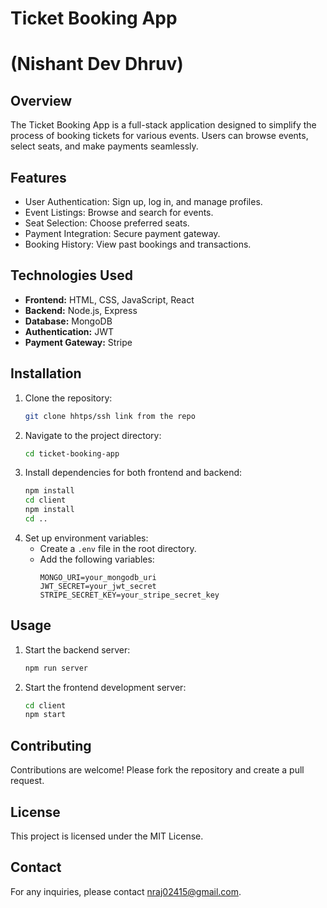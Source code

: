 # Ticket Booking App
# (Nishant Dev Dhruv)

## Overview

The Ticket Booking App is a full-stack application designed to simplify the process of booking tickets for various events. Users can browse events, select seats, and make payments seamlessly.

## Features

- User Authentication: Sign up, log in, and manage profiles.
- Event Listings: Browse and search for events.
- Seat Selection: Choose preferred seats.
- Payment Integration: Secure payment gateway.
- Booking History: View past bookings and transactions.

## Technologies Used

- **Frontend:** HTML, CSS, JavaScript, React
- **Backend:** Node.js, Express
- **Database:** MongoDB
- **Authentication:** JWT
- **Payment Gateway:** Stripe

## Installation

1. Clone the repository:
   ```bash
   git clone hhtps/ssh link from the repo
   ```
2. Navigate to the project directory:
   ```bash
   cd ticket-booking-app
   ```
3. Install dependencies for both frontend and backend:
   ```bash
   npm install
   cd client
   npm install
   cd ..
   ```
4. Set up environment variables:
   - Create a `.env` file in the root directory.
   - Add the following variables:
     ```
     MONGO_URI=your_mongodb_uri
     JWT_SECRET=your_jwt_secret
     STRIPE_SECRET_KEY=your_stripe_secret_key
     ```

## Usage

1. Start the backend server:
   ```bash
   npm run server
   ```
2. Start the frontend development server:
   ```bash
   cd client
   npm start
   ```

## Contributing

Contributions are welcome! Please fork the repository and create a pull request.

## License

This project is licensed under the MIT License.

## Contact

For any inquiries, please contact nraj02415@gmail.com.
